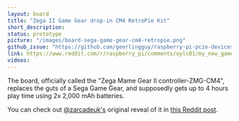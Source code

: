 ```yaml
---
layout: board
title: "Zega II Game Gear drop-in CM4 RetroPie Kit"
short_description:
status: prototype
picture: "/images/board-sega-game-gear-cm4-retropie.png"
github_issue: "https://github.com/geerlingguy/raspberry-pi-pcie-devices/issues/191"
link: https://www.reddit.com/r/raspberry_pi/comments/oylc01/my_new_game_gear_dropin_kit_using_the_raspberry/
videos:
---
```

The board, officially called the "Zega Mame Gear II controller-ZMG-CM4", replaces the guts of a Sega Game Gear, and supposedly gets up to 4 hours play time using 2x 2,000 mAh batteries. 

You can check out [@zarcadeuk's](https://www.reddit.com/user/zarcadeuk/) original reveal of it in [this Reddit post](https://www.reddit.com/r/raspberry_pi/comments/oylc01/my_new_game_gear_dropin_kit_using_the_raspberry/).
